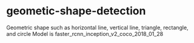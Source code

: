 # geometic-shape-detection
Geometric shape such as horizontal line, vertical line, triangle, rectangle, and circle
Model is faster_rcnn_inception_v2_coco_2018_01_28

